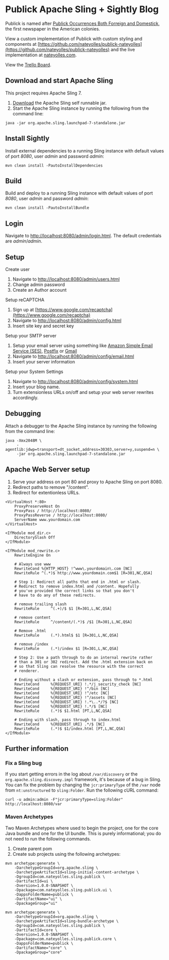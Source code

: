 # Publick Apache Sling + Sightly Blog

Publick is named after [Publick Occurrences Both Forreign and Domestick](https://en.wikipedia.org/wiki/Publick_Occurrences_Both_Forreign_and_Domestick), the first newspaper in the American colonies.

View a custom implementation of Publick with custom styling and components at [https://github.com/nateyolles/publick-nateyolles](https://github.com/nateyolles/publick-nateyolles) and the live implementation at [nateyolles.com](http://www.nateyolles.com).

View the [Trello Board](https://trello.com/b/2zcNr5qV/publick-sling-sightly-blog-engine).

## Download and start Apache Sling

This project requires Apache Sling 7.

1. [Download](http://sling.apache.org/downloads.cgi) the Apache Sling self runnable jar.
2. Start the Apache Sling instance by running the following from the command line:

```
java -jar org.apache.sling.launchpad-7-standalone.jar
```

## Install Sightly

Install external dependencies to a running Sling instance with default values of port *8080*, user *admin* and password *admin*:

    mvn clean install -PautoInstallDependencies

## Build

Build and deploy to a running Sling instance with default values of port *8080*, user *admin* and password *admin*:

    mvn clean install -PautoInstallBundle

## Login

Navigate to [http://localhost:8080/admin/login.html](http://localhost:8080/admin/login.html). The default credentials are *admin*/*admin*.

## Setup

Create user

1. Navigate to [http://localhost:8080/admin/users.html](http://localhost:8080/admin/users.html)
2. Change admin password
3. Create an Author account

Setup reCAPTCHA

1. Sign up at [https://www.google.com/recaptcha](https://www.google.com/recaptcha)
2. Navigate to [http://localhost:8080/admin/config.html](http://localhost:8080/admin/config.html)
3. Insert site key and secret key

Setup your SMTP server

1. Setup your email server using something like [Amazon Simple Email Service (SES)](https://aws.amazon.com/ses/), [Postfix](http://www.postfix.org/) or [Gmail](https://mail.google.com)
2. Navigate to [http://localhost:8080/admin/config/email.html](http://localhost:8080/admin/config/email.html)
3. Insert your server information

Setup your System Settings

1. Navigate to [http://localhost:8080/admin/config/system.html](http://localhost:8080/admin/config/system.html)
2. Insert your blog name.
3. Turn extensionless URLs on/off and setup your web server rewrites accordingly.

## Debugging

Attach a debugger to the Apache Sling instance by running the following from the command line:

```
java -Xmx2048M \
     -agentlib:jdwp=transport=dt_socket,address=30303,server=y,suspend=n \
     -jar org.apache.sling.launchpad-7-standalone.jar
```

## Apache Web Server setup

  1. Serve your address on port 80 and proxy to Apache Sling on port 8080.
  2. Redirect paths to remove "/content".
  3. Redirect for extentionless URLs.

```
<VirtualHost *:80>
    ProxyPreserveHost On
    ProxyPass / http://localhost:8080/
    ProxyPassReverse / http://localhost:8080/
    ServerName www.yourdomain.com
</VirtualHost>
```

```
<IfModule mod_dir.c>
    DirectorySlash Off
</IfModule>

<IfModule mod_rewrite.c>
    RewriteEngine On

    # Always use www
    RewriteCond %{HTTP_HOST} !^www\.yourdomain\.com [NC]
    RewriteRule ^(.*)$ http://www.yourdomain.com$1 [R=301,NC,QSA]

    # Step 1: Redirect all paths that end in .html or slash.
    # Redirect to remove index.html and /content. Hopefully
    # you've provided the correct links so that you don't
    # have to do any of these redirects.

    # remove trailing slash
    RewriteRule     ^(.+)/$ $1 [R=301,L,NC,QSA]

    # remove content
    RewriteRule     ^/content/(.*)$ /$1 [R=301,L,NC,QSA]

    # Remove .html
    RewriteRule     (.*).html$ $1 [R=301,L,NC,QSA]

    # remove /index
    RewriteRule     (.*)/index $1 [R=301,L,NC,QSA]

    # Step 2: Use a path through to do an internal rewrite rather
    # than a 301 or 302 redirect. Add the .html extension back on
    # so that Sling can resolve the resource with the correct
    # renderer.

    # Ending without a slash or extension, pass through to *.html
    RewriteCond     %{REQUEST_URI} !.*/j_security_check [NC]
    RewriteCond     %{REQUEST_URI} !^/bin [NC]
    RewriteCond     %{REQUEST_URI} !^/etc [NC]
    RewriteCond     %{REQUEST_URI} !^/assets [NC]
    RewriteCond     %{REQUEST_URI} !.*\..*/?$ [NC]
    RewriteCond     %{REQUEST_URI} !.*/$ [NC]
    RewriteRule     (.*)$ $1.html [PT,L,NC,QSA]

    # Ending with slash, pass through to index.html
    RewriteCond     %{REQUEST_URI} .*/$ [NC]
    RewriteRule     (.*)$ $1/index.html [PT,L,NC,QSA]
</IfModule>
```

## Further information

### Fix a Sling bug

If you start getting errors in the log about `/var/discovery` or the `org.apache.sling.discovey.impl` framework, it's because of a bug in Sling. You can fix the problem by changing the `jcr:primaryType` of the `/var` node from `nt:unstructured` to `sling:Folder`. Run the following cURL command:

```
curl -u admin:admin -F"jcr:primaryType=sling:Folder" http://localhost:8080/var
```

### Maven Archetypes

Two Maven Archetypes where used to begin the project, one for the core Java bundle and one for the UI bundle. This is purely informational; you do not need to run the following commands.

1. Create parent pom
2. Create sub projects using the following archetypes:

```
mvn archetype:generate \
    -DarchetypeGroupId=org.apache.sling \
    -DarchetypeArtifactId=sling-initial-content-archetype \
    -DgroupId=com.nateyolles.sling.publick \
    -DartifactId=ui \
    -Dversion=1.0.0-SNAPSHOT \
    -Dpackage=com.nateyolles.sling.publick.ui \
    -DappsFolderName=publick \
    -DartifactName="ui" \
    -DpackageGroup="ui"
```
```
mvn archetype:generate \
    -DarchetypeGroupId=org.apache.sling \
    -DarchetypeArtifactId=sling-bundle-archetype \
    -DgroupId=com.nateyolles.sling.publick \
    -DartifactId=core \
    -Dversion=1.0.0-SNAPSHOT \
    -Dpackage=com.nateyolles.sling.publick.core \
    -DappsFolderName=publick \
    -DartifactName="core" \
    -DpackageGroup="core"
```